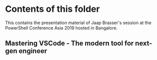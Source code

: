 # Contents of this folder

This contains the presentation material of Jaap Brasser's session at the PowerShell Conference Asia 2019 hosted in Bangalore.

## Mastering VSCode - The modern tool for next-gen engineer

